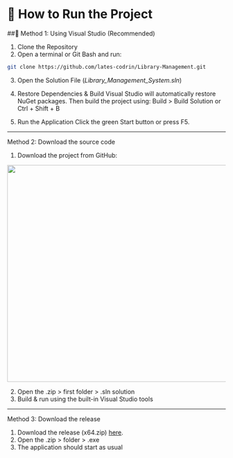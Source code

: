 # 🚀 How to Run the Project

##🔹 Method 1: Using Visual Studio (Recommended)
1. Clone the Repository
2. Open a terminal or Git Bash and run:

```bash
git clone https://github.com/lates-codrin/Library-Management.git
```

3. Open the Solution File (*Library_Management_System.sln*)

4. Restore Dependencies & Build
Visual Studio will automatically restore NuGet packages. Then build the project using:
Build > Build Solution or Ctrl + Shift + B

5. Run the Application
Click the green Start button or press F5.

---

Method 2: Download the source code
1. Download the project from GitHub:
<p align="center">
  <img src="https://i.imgur.com/SdtVaA3.png" width="800" height="500"/>
</p>

2. Open the .zip > first folder > .sln solution
3. Build & run using the built-in Visual Studio tools

---

Method 3: Download the release

1. Download the release (x64.zip) [here](https://github.com/lates-codrin/Library-Management/releases/tag/v0.0.1-alpha).
2. Open the .zip > folder > .exe
3. The application should start as usual

